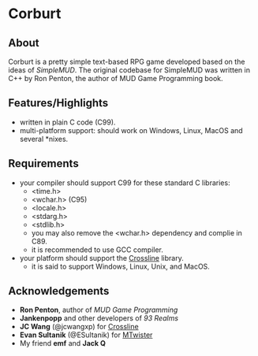 # Corburt

## About

Corburt is a pretty simple text-based RPG game developed based on the ideas of *SimpleMUD*. The original codebase for SimpleMUD was written in C++ by Ron Penton, the author of MUD Game Programming book.

## Features/Highlights

- written in plain C code (C99).
- multi-platform support: should work on Windows, Linux, MacOS and several \*nixes.

## Requirements

- your compiler should support C99 for these standard C libraries:
  - <time.h>
  - <wchar.h> (C95)
  - <locale.h>
  - <stdarg.h>
  - <stdlib.h>
  - you may also remove the <wchar.h> dependency and complie in C89.
  - it is recommended to use GCC compiler.
- your platform should support the [Crossline](https://github.com/jcwangxp/Crossline) library.
  - it is said to support Windows, Linux, Unix, and MacOS.

## Acknowledgements

- **Ron Penton**, author of *MUD Game Programming*
- **Jankenpopp** and other developers of *93 Realms*
- **JC Wang** (@jcwangxp) for [Crossline](https://github.com/jcwangxp/Crossline)
- **Evan Sultanik** (@ESultanik) for [MTwister](https://github.com/ESultanik/mtwister)
- My friend **emf** and **Jack Q**
